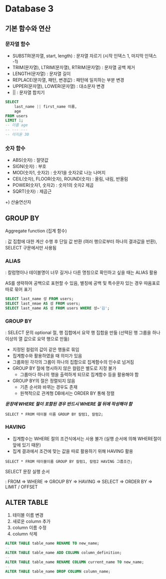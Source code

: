 # Database 3

## 기본 함수와 연산

### 문자열 함수

-   SUBSTR(문자열, start, length) : 문자열 자르기 (시작 인덱스 1, 마지막 인덱스 -1)
-   TRIM(문자열), LTRIM(문자열), RTRIM(문자열) : 문자열 공백 제거
-   LENGTH(문자열) : 문자열 길이
-   REPLACE(문자열, 패턴, 변경값) : 패턴에 일치하는 부분 변경
-   UPPER(문자열), LOWER(문자열) : 대소문자 변경
-   || : 문자열 합치기

```sql
SELECT
	last_name || first_name 이름,
	age
FROM users
LIMIT 1;
-- 이름 age
-- --- ---
-- 이지윤 30
```

### 숫자 함수

-   ABS(숫자) : 절댓값
-   SIGN(숫자) : 부호
-   MOD(숫자1, 숫자2) : 숫자1을 숫자2로 나눈 나머지
-   CEIL(숫자), FLOOR(숫자), ROUND(숫자) : 올림, 내림, 반올림
-   POWER(숫자1, 숫자2) : 숫자1의 숫자2 제곱
-   SQRT(숫자) : 제곱근

+) 산술연산자

## GROUP BY

Aggregate function (집계 함수)

: 값 집합에 대한 계산 수행 후 단일 값 반환 (여러 행으로부터 하나의 결과값을 반환), SELECT 구문에서만 사용됨

### ALIAS

: 칼럼명이나 테이블명이 너무 길거나 다른 명칭으로 확인하고 싶을 때는 ALIAS 활용

AS를 생략하여 공백으로 표현할 수 있음, 별칭에 공백 및 특수문자 있는 경우 따옴표로 따로 묶어 표기

```sql
SELECT last_name 성 FROM users;
SELECT last_nmae AS 성 FROM users;
SELECT last_name AS 성 FROM users WHERE 성='김';
```

### GROUP BY

: SELECT 문의 optional 절, 행 집합에서 요약 행 집합을 만듦 (선택된 행 그룹을 하나 이상의 열 값으로 요약 행으로 만듦)

-   지정된 컬럼의 값이 같은 행들로 묶임
-   집계함수와 활용하였을 때 의미가 있음
-   그룹화된 각각의 그룹이 하나의 집합으로 집계함수의 인수로 넘겨짐
-   GROUP BY 절에 명시하지 않은 컬럼은 별도로 지정 불가
    -   그룹마다 하나의 행을 출력하게 되므로 집계함수 등을 활용해야 함
-   GROUP BY의 절은 정렬되지 않음
    -   기존 순서와 바뀌는 경우도 존재
    -   원책적으로 관계형 DB에서는 ORDER BY 통해 정렬

**_문장에 WHERE 절이 포함된 경우 반드시 WHERE 절 뒤에 작성해야 함_**

`SELECT * FROM 테이블 이름 GROUP BY 칼럼1, 칼럼2;`

### HAVING

-   집계함수는 WHERE 절의 조건식에서는 사용 불가 (실행 순서에 의해 WHERE절이 앞에 있기 때문)
-   집계 결과에서 조건에 맞는 값을 따로 활용하기 위해 HAVING 활용

`SELECT * FROM 테이블이름 GROUP BY 칼럼1, 칼럼2 HAVING 그룹조건;`

SELECT 문장 실행 순서

: FROM ⇒ WHERE ⇒ GROUP BY ⇒ HAVING ⇒ SELECT ⇒ ORDER BY ⇒ LIMIT / OFFSET

## ALTER TABLE

1. 테이블 이름 변경
2. 새로운 column 추가
3. column 이름 수정
4. column 삭제

```sql
ALTER TABLE table_name RENAME TO new_name;
--
ALTER TABLE table_name ADD COLUMN column_definition;
--
ALTER TABLE table_name RENAME COLUMN current_name TO new_name;
--
ALTER TABLE table_name DROP COLUMN column_name;
```
